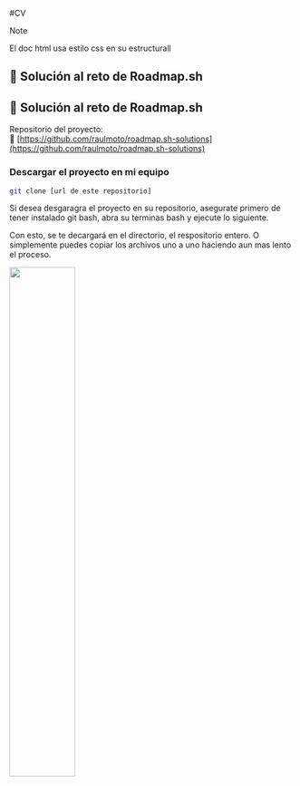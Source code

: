 #CV
> [!NOTE]
> El doc html usa estilo css en su estructurall

## 📌 Solución al reto de Roadmap.sh

## 📌 Solución al reto de Roadmap.sh

Repositorio del proyecto:  
🔗 [https://github.com/raulmoto/roadmap.sh-solutions](https://github.com/raulmoto/roadmap.sh-solutions)





### Descargar el proyecto en mi equipo
```bash
git clone [url de este repositorio]
```
<p>
	Si desea desgaragra el proyecto en su repositorio, asegurate primero de tener instalado git bash, abra su terminas bash y ejecute
	lo siguiente.
</p>

<p>
	Con esto, se te decargará en el directorio, el respositorio entero. O simplemente puedes copiar los archivos uno a uno haciendo 
	aun  mas lento el proceso.
</p>
</p>
<p align="left">
  <a href='[index.html](https://raulmoto.github.io/roadmap.sh-solutions/)'>
    <img width="48%" src="./cv.png" />
  </a>
</p>
